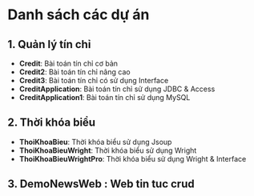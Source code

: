 # Danh sách các dự án

## 1. Quản lý tín chỉ
- **Credit**: Bài toán tín chỉ cơ bản  
- **Credit2**: Bài toán tín chỉ nâng cao  
- **Credit3**: Bài toán tín chỉ có sử dụng Interface  
- **CreditApplication**: Bài toán tín chỉ sử dụng JDBC & Access  
- **CreditApplication1**: Bài toán tín chỉ sử dụng MySQL  

## 2. Thời khóa biểu
- **ThoiKhoaBieu**: Thời khóa biểu sử dụng Jsoup  
- **ThoiKhoaBieuWright**: Thời khóa biểu sử dụng Wright  
- **ThoiKhoaBieuWrightPro**: Thời khóa biểu sử dụng Wright & Interface
## 3. DemoNewsWeb : Web tin tuc crud

